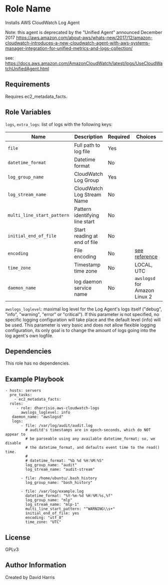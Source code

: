 Role Name
=========

Installs AWS CloudWatch Log Agent

Note: this agent is deprecated by the "Unified Agent" announced December 2017
https://aws.amazon.com/about-aws/whats-new/2017/12/amazon-cloudwatch-introduces-a-new-cloudwatch-agent-with-aws-systems-manager-integration-for-unified-metrics-and-logs-collection/

see: https://docs.aws.amazon.com/AmazonCloudWatch/latest/logs/UseCloudWatchUnifiedAgent.html

Requirements
------------

Requires ec2_metadata_facts.

Role Variables
--------------

`logs`, `extra_logs`: list of logs with the following keys:

| Name                        | Description                       | Required  | Choices   | Default |
|-----------------------------|-----------------------------------|-----------|-----------|---------|
| `file`                      | Full path to log file             | Yes       |           |
| `datetime_format`           | Datetime format                   | No        |           | None
| `log_group_name`            | CloudWatch Log Group              | Yes       |           |
| `log_stream_name`           | CloudWatch Log Stream Name        | No        |           | The instance id
| `multi_line_start_pattern`  | Pattern identifying line start    | No        |           |
| `initial_end_of_file`       | Start reading at end of file      | No        |           |
| `encoding`                  | File encoding                     | No        | [see reference](https://docs.aws.amazon.com/AmazonCloudWatch/latest/logs/AgentReference.html) | `utf_8`
| `time_zone`                 | Timestamp time zone               | No        | LOCAL, UTC | `LOCAL`
| `daemon_name`               | log daemon service name           | No        | `awslogsd` for Amazon Linux 2 | `awslogs`

`awslogs_loglevel`: maximal log level for the Log Agent's logs itself
("debug", "info", "warning", "error" or "critical"). If this parameter is
not specified, no specific logging configuration will take place and the
default level (info) will be used. This parameter is very basic and does not
allow flexible logging configuration, its only goal is to change the amount
of logs going into the log agent's own logfile.

Dependencies
------------

This role has no dependencies.

Example Playbook
----------------

    - hosts: servers
      pre_tasks:
        - ec2_metadata_facts:
      roles:
         - role: dharrisio.aws-cloudwatch-logs
           awslogs_loglevel: info
	   daemon_name: "awslogsd"
	   logs:
           - file: /var/log/audit/audit.log
             # auditd's timestamps are in epoch-seconds, which do NOT appear to
             # be parseable using any available datetime_format; so, we disable
             # the datetime_format, and defaults event time to the read() time.
             #
             # datetime_format: "%b %d %H:%M:%S"
             log_group_name: "audit"
             log_stream_name: "audit-stream"

           - file: /home/ubuntu/.bash_history
             log_group_name: "bash_history"

           - file: /var/log/example.log
             datetime_format: "%Y-%m-%d %H:%M:%s,%f"
             log_group_name: "mlp"
             log_stream_name: "mlp-1"
             multi_line_start_pattern: "^WARNING\\s+"
             initial_end_of_file: yes
             encoding: "utf_8"
             time_zone: "UTC"
     

License
-------

GPLv3

Author Information
------------------

Created by David Harris
